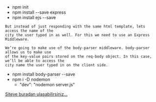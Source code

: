 - npm init
- npm install --save express
- npm install ejs --save

```
But instead of just responding with the same html template, lets access the name of the
city the user typed in as well. For this we need to use an Express Middleware.
```
```
We’re going to make use of the body-parser middleware. body-parser allows us to make use 
of the key-value pairs stored on the req-body object. In this case, we’ll be able to access the
city name the user typed in on the client side.
```
- npm install body-parser --save
- npm i -D nodemon
   -  "dev": "nodemon server.js"
   
   
 [Siteye buradan ulaşabilirsiniz...](https://x1p16.sse.codesandbox.io/)
